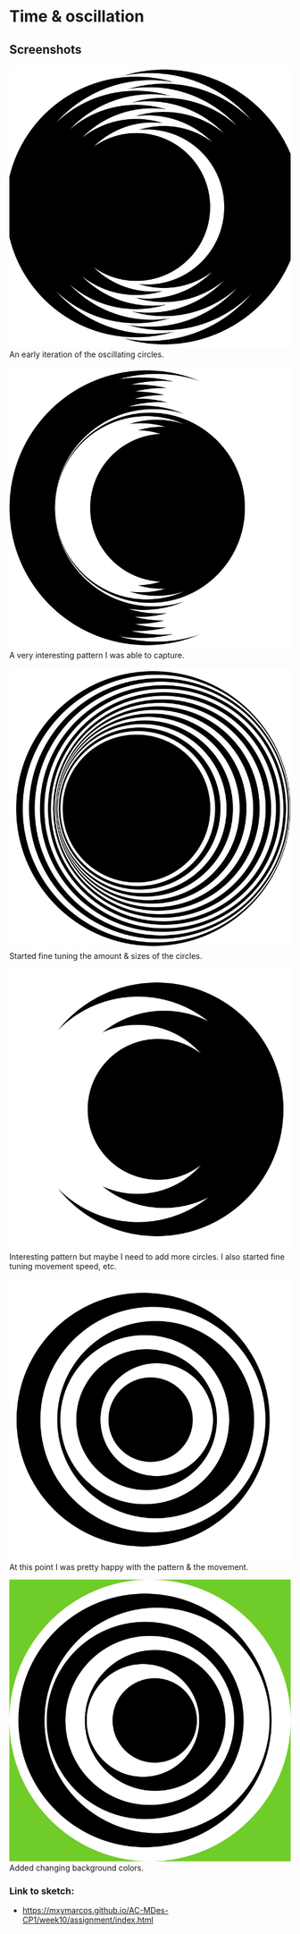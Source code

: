 # Time & oscillation


## Screenshots
![p1.png](p1.png)\
An early iteration of the oscillating circles.

![p2.png](p2.png)\
A very interesting pattern I was able to capture.

![p3.png](p3.png)\
Started fine tuning the amount & sizes of the circles.

![p4.png](p4.png)\
Interesting pattern but maybe I need to add more circles. I also started fine tuning movement speed, etc.

![p5.png](p5.png)\
At this point I was pretty happy with the pattern & the movement.

![p6.png](p6.png)\
Added changing background colors.

### Link to sketch:
* https://mxymarcos.github.io/AC-MDes-CP1/week10/assignment/index.html
